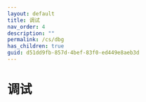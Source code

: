 ```yaml
---
layout: default
title: 调试
nav_order: 4
description: ""
permalink: /cs/dbg
has_children: true
guid: d51dd9fb-857d-4bef-83f0-ed449e8aeb3d
---
```


# 调试
